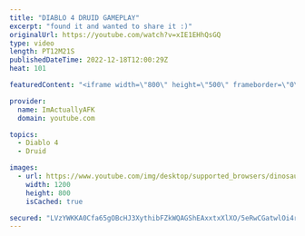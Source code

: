 ```yaml
---
title: "DIABLO 4 DRUID GAMEPLAY"
excerpt: "found it and wanted to share it :)"
originalUrl: https://youtube.com/watch?v=xIE1EHhQsGQ
type: video
length: PT12M21S
publishedDateTime: 2022-12-18T12:00:29Z
heat: 101

featuredContent: "<iframe width=\"800\" height=\"500\" frameborder=\"0\" src=\"https://www.youtube.com/embed/xIE1EHhQsGQ\" allow=\"accelerometer; autoplay; encrypted-media; gyroscope; picture-in-picture\" allowfullscreen></iframe>"

provider:
  name: ImActuallyAFK
  domain: youtube.com

topics:
  - Diablo 4
  - Druid

images:
  - url: https://www.youtube.com/img/desktop/supported_browsers/dinosaur.png
    width: 1200
    height: 800
    isCached: true

secured: "LVzYWKKA0Cfa65gOBcHJ3XythibFZkWQAGShEAxxtxXlXO/5eRwCGatwlOi4rQvTQ3G8oi2En1y5MpXayPn2ecvZW2Xt7kRBpcpuA+sSaZP83DXtPIcGQWfz/e3YYIRuccrcnl0+FiUiUcZycwiv2RcxZvgd5HvDF9JcPetNdgFARB8ZxqAkvIZrHvYvUAxoEdUDH405MiY1Xq9svVVQlyStO0fTxYlP0skE0jitIZi6nEFYMCdfJH3bddutEySjYJ+eXrv8S5ESrvA3W/39jQ2Cco0hUG9fn39TbMVC0BG9wvXpI4vB17nCAl3mvnywrk0VFLEdZciKcUPjNSyXRk/UfcyeedIeXX1L1gPlekD03iNqb4jqTQ41fkeUkzk/ElSZf9kHZec7RBm6cLxcBA==;H4NeYGQzGvzuh8pGDuwrDg=="
---
```


